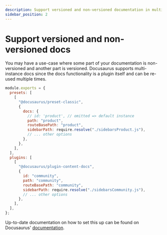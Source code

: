 ```yaml
---
description: Support versioned and non-versioned documentation in multiple instances.
sidebar_position: 2
---
```


# Support versioned and non-versioned docs

You may have a use-case where some part of your documentation is non-versioned and another part is versioned. Docusaurus supports multi-instance docs since the docs functionality is a plugin itself and can be re-used multiple times.

```js title="docusaurus.config.js" {6-11,18-24}
module.exports = {
  presets: [
    [
      "@docusaurus/preset-classic",
      {
        docs: {
          // id: 'product', // omitted => default instance
          path: "product",
          routeBasePath: "product",
          sidebarPath: require.resolve("./sidebarsProduct.js"),
          // ... other options
        },
      },
    ],
  ],
  plugins: [
    [
      "@docusaurus/plugin-content-docs",
      {
        id: "community",
        path: "community",
        routeBasePath: "community",
        sidebarPath: require.resolve("./sidebarsCommunity.js"),
        // ... other options
      },
    ],
  ],
};
```

Up-to-date documentation on how to set this up can be found on Docusaurus' [documentation](https://docusaurus.io/docs/docs-multi-instance#use-cases).
